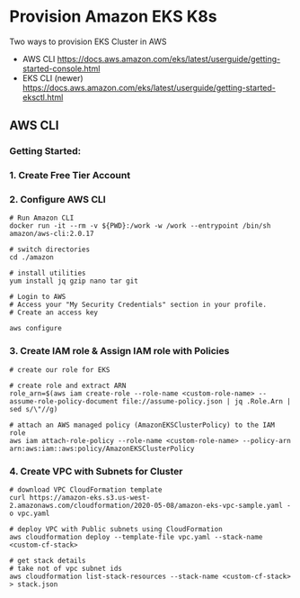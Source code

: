 # Provision Amazon EKS K8s

Two ways to provision EKS Cluster in AWS

- AWS CLI https://docs.aws.amazon.com/eks/latest/userguide/getting-started-console.html
- EKS CLI (newer) https://docs.aws.amazon.com/eks/latest/userguide/getting-started-eksctl.html

## AWS CLI

### Getting Started:

### 1. Create Free Tier Account

### 2. Configure AWS CLI

```
# Run Amazon CLI
docker run -it --rm -v ${PWD}:/work -w /work --entrypoint /bin/sh amazon/aws-cli:2.0.17

# switch directories
cd ./amazon

# install utilities
yum install jq gzip nano tar git

# Login to AWS
# Access your "My Security Credentials" section in your profile.
# Create an access key

aws configure
```

### 3. Create IAM role & Assign IAM role with Policies

```
# create our role for EKS

# create role and extract ARN
role_arn=$(aws iam create-role --role-name <custom-role-name> --assume-role-policy-document file://assume-policy.json | jq .Role.Arn | sed s/\"//g)

# attach an AWS managed policy (AmazonEKSClusterPolicy) to the IAM role
aws iam attach-role-policy --role-name <custom-role-name> --policy-arn arn:aws:iam::aws:policy/AmazonEKSClusterPolicy
```

### 4. Create VPC with Subnets for Cluster

```
# download VPC CloudFormation template
curl https://amazon-eks.s3.us-west-2.amazonaws.com/cloudformation/2020-05-08/amazon-eks-vpc-sample.yaml -o vpc.yaml

# deploy VPC with Public subnets using CloudFormation
aws cloudformation deploy --template-file vpc.yaml --stack-name <custom-cf-stack>

# get stack details
# take not of vpc subnet ids
aws cloudformation list-stack-resources --stack-name <custom-cf-stack> > stack.json
```
